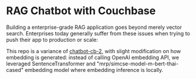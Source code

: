 # RAG Chatbot with Couchbase

Building a enterprise-grade RAG application goes beyond merely vector search. Enterprises today generally suffer from these issues when trying to push their app to production or scale: 

This repo is a variance of [chatbot-cb-2](https://github.com/sillyjason/chatbot-cb-2), with slight modification on how embedding is generated: instead of calling OpenAI embedding API, we leveraged SentenceTransformer and "mrp/simcse-model-m-bert-thai-cased" embedding model where embedding inference is locally.
